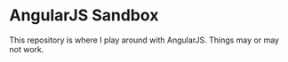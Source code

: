 # AngularJS Sandbox

This repository is where I play around with AngularJS. Things may or may not work.
